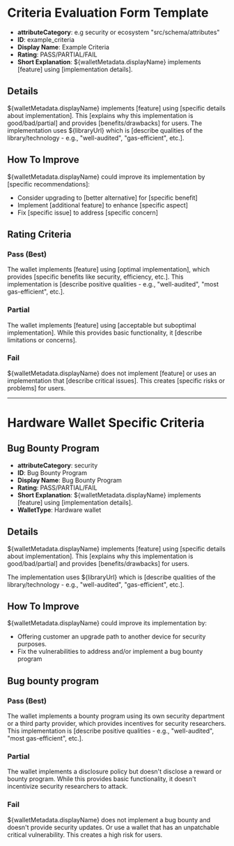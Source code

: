 # Criteria Evaluation Form Template

- **attributeCategory**: e.g security or ecosystem "src/schema/attributes"
- **ID**: example_criteria
- **Display Name**: Example Criteria
- **Rating**: PASS/PARTIAL/FAIL
- **Short Explanation**: ${walletMetadata.displayName} implements [feature] using [implementation details].

## Details
${walletMetadata.displayName} implements [feature] using [specific details about implementation]. This [explains why this implementation is good/bad/partial] and provides [benefits/drawbacks] for users.
The implementation uses ${libraryUrl} which is [describe qualities of the library/technology - e.g., "well-audited", "gas-efficient", etc.].


## How To Improve
${walletMetadata.displayName} could improve its implementation by [specific recommendations]:
- Consider upgrading to [better alternative] for [specific benefit]
- Implement [additional feature] to enhance [specific aspect]
- Fix [specific issue] to address [specific concern]

## Rating Criteria

### Pass (Best)
The wallet implements [feature] using [optimal implementation], which provides [specific benefits like security, efficiency, etc.]. This implementation is [describe positive qualities - e.g., "well-audited", "most gas-efficient", etc.].

### Partial
The wallet implements [feature] using [acceptable but suboptimal implementation]. While this provides basic functionality, it [describe limitations or concerns].

### Fail
${walletMetadata.displayName} does not implement [feature] or uses an implementation that [describe critical issues]. This creates [specific risks or problems] for users.

---

# Hardware Wallet Specific Criteria

## Bug Bounty Program

- **attributeCategory**: security 
- **ID**: Bug Bounty Program
- **Display Name**: Bug Bounty Program
- **Rating**: PASS/PARTIAL/FAIL
- **Short Explanation**: ${walletMetadata.displayName} implements [feature] using [implementation details].
- **WalletType**: Hardware wallet

## Details
${walletMetadata.displayName} implements [feature] using [specific details about implementation]. This [explains why this implementation is good/bad/partial] and provides [benefits/drawbacks] for users.

The implementation uses ${libraryUrl} which is [describe qualities of the library/technology - e.g., "well-audited", "gas-efficient", etc.].


## How To Improve
${walletMetadata.displayName} could improve its implementation by:
- Offering customer an upgrade path to another device for security purposes.
- Fix the vulnerabilities to address and/or implement a bug bounty program

## Bug bounty program

### Pass (Best)
The wallet implements a bounty program using its own security department or a third party provider, which provides incentives for security researchers. This implementation is [describe positive qualities - e.g., "well-audited", "most gas-efficient", etc.].

### Partial
The wallet implements a disclosure policy but doesn't disclose a reward or bounty program. While this provides basic functionality, it doesn't incentivize security researchers to attack.

### Fail
${walletMetadata.displayName} does not implement a bug bounty and doesn't provide security updates. Or use a wallet that has an unpatchable critical vulnerability. This creates a high risk for users.
